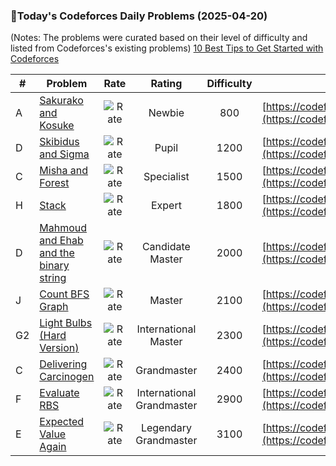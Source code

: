 ### 🌟Today's Codeforces Daily Problems (2025-04-20)
(Notes: The problems were curated based on their level of difficulty and listed from Codeforces's existing problems)
[10 Best Tips to Get Started with Codeforces](https://github.com/ika9810/Codeforces-Daily-Problems/blob/main/10%20Best%20Tips%20to%20Get%20Started%20with%20Codeforces.md)

| # | Problem | Rate| Rating | Difficulty | Contest |
|---| ----- | :--------: | :----------: | :----------: | ---------- |
|A|[Sakurako and Kosuke](https://codeforces.com/contest/2033/problem/A)|![Rate](https://img.shields.io/badge/Newbie-800-lightgrey)|Newbie|800|[https://codeforces.com/contest/2033](https://codeforces.com/contest/2033)|
|D|[Skibidus and Sigma](https://codeforces.com/contest/2065/problem/D)|![Rate](https://img.shields.io/badge/Pupil-1200-brightgreen)|Pupil|1200|[https://codeforces.com/contest/2065](https://codeforces.com/contest/2065)|
|C|[Misha and Forest](https://codeforces.com/contest/501/problem/C)|![Rate](https://img.shields.io/badge/Specialist-1500-9cf)|Specialist|1500|[https://codeforces.com/contest/501](https://codeforces.com/contest/501)|
|H|[Stack](https://codeforces.com/contest/188/problem/H)|![Rate](https://img.shields.io/badge/Expert-1800-blue)|Expert|1800|[https://codeforces.com/contest/188](https://codeforces.com/contest/188)|
|D|[Mahmoud and Ehab and the binary string](https://codeforces.com/contest/862/problem/D)|![Rate](https://img.shields.io/badge/Candidate%20Master-2000-blueviolet)|Candidate Master|2000|[https://codeforces.com/contest/862](https://codeforces.com/contest/862)|
|J|[Count BFS Graph](https://codeforces.com/contest/1906/problem/J)|![Rate](https://img.shields.io/badge/Master-2100-orange)|Master|2100|[https://codeforces.com/contest/1906](https://codeforces.com/contest/1906)|
|G2|[Light Bulbs (Hard Version)](https://codeforces.com/contest/1914/problem/G2)|![Rate](https://img.shields.io/badge/International%20Master-2300-orange)|International Master|2300|[https://codeforces.com/contest/1914](https://codeforces.com/contest/1914)|
|C|[Delivering Carcinogen](https://codeforces.com/contest/198/problem/C)|![Rate](https://img.shields.io/badge/Grandmaster-2400-red)|Grandmaster|2400|[https://codeforces.com/contest/198](https://codeforces.com/contest/198)|
|F|[Evaluate RBS](https://codeforces.com/contest/1860/problem/F)|![Rate](https://img.shields.io/badge/International%20Grandmaster-2900-red)|International Grandmaster|2900|[https://codeforces.com/contest/1860](https://codeforces.com/contest/1860)|
|E|[Expected Value Again](https://codeforces.com/contest/1205/problem/E)|![Rate](https://img.shields.io/badge/Legendary%20Grandmaster-3100-red)|Legendary Grandmaster|3100|[https://codeforces.com/contest/1205](https://codeforces.com/contest/1205)|
